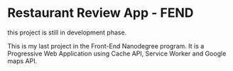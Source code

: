 # Restaurant Review App - FEND

this project is still in development phase.

This is my last project in the Front-End Nanodegree program. It is a Progressive Web Application using Cache API, Service Worker and Google maps API.
